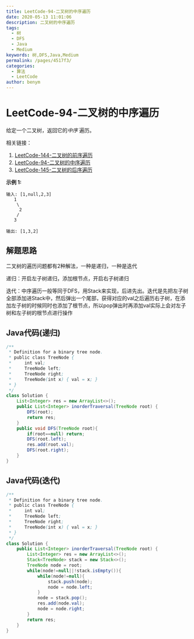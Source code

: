 ```yaml
---
title: LeetCode-94-二叉树的中序遍历
date: 2020-05-13 11:01:06
description: 二叉树的中序遍历
tags: 
  - 树
  - DFS
  - Java
  - Medium
keywords: 树,DFS,Java,Medium
permalink: /pages/4517f3/
categories: 
  - 算法
  - LeetCode
author: benym
---
```


# LeetCode-94-二叉树的中序遍历

给定一个二叉树，返回它的*中序* 遍历。

相关链接：

1. [LeetCode-144-二叉树的前序遍历](./10-leetcode-144-binary-tree-precedence-traversal)
2. [LeetCode-94-二叉树的中序遍历](./11-leetcode-94-mid-order-traversal-of-a-binary-tree)
3. [LeetCode-145-二叉树的后序遍历](./12-leetcode-145-binary-tree-posterior-traversal)



**示例 1:**

```
输入: [1,null,2,3]
   1
    \
     2
    /
   3

输出: [1,3,2]
```

## 解题思路

二叉树的遍历问题都有2种解法，一种是递归，一种是迭代

递归：开启左子树递归，添加根节点，开启右子树递归

迭代：中序遍历一般等同于DFS，用Stack来实现，后进先出。迭代是先把左子树全部添加进Stack中，然后弹出一个尾部，获得对应的val之后遍历右子树，在添加左子树的时候同时也添加了根节点，所以pop弹出时再添加val实际上会对左子树和左子树的根节点进行操作

## Java代码(递归)

```java
/**
 * Definition for a binary tree node.
 * public class TreeNode {
 *     int val;
 *     TreeNode left;
 *     TreeNode right;
 *     TreeNode(int x) { val = x; }
 * }
 */
class Solution {
    List<Integer> res = new ArrayList<>();
    public List<Integer> inorderTraversal(TreeNode root) {
        DFS(root);
        return res;
    }
    public void DFS(TreeNode root){
        if(root==null) return;
        DFS(root.left);
        res.add(root.val);
        DFS(root.right);
    }
}
```

## Java代码(迭代)

```java
/**
 * Definition for a binary tree node.
 * public class TreeNode {
 *     int val;
 *     TreeNode left;
 *     TreeNode right;
 *     TreeNode(int x) { val = x; }
 * }
 */
class Solution {
    public List<Integer> inorderTraversal(TreeNode root) {
    	List<Integer> res = new ArrayList<>();
        Stack<TreeNode> stack = new Stack<>();
        TreeNode node = root;
        while(node!=null||!stack.isEmpty()){
            while(node!=null){
                stack.push(node);
                node = node.left;
            }
            node = stack.pop();
            res.add(node.val);
            node = node.right;
        }
        return res;
    }
}
```
